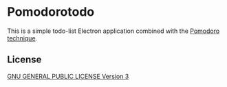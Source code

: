 # Pomodorotodo

This is a simple todo-list Electron application combined with the [Pomodoro technique](https://cirillocompany.de/pages/pomodoro-technique).

## License

[GNU GENERAL PUBLIC LICENSE Version 3](LICENSE)
